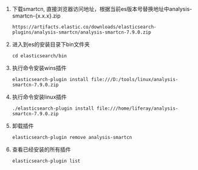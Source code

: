 1. 下载smartcn, 直接浏览器访问地址，根据当前es版本号替换地址中analysis-smartcn-{x.x.x}.zip
    ```text
    https://artifacts.elastic.co/downloads/elasticsearch-plugins/analysis-smartcn/analysis-smartcn-7.9.0.zip
    ```
2. 进入到es的安装目录下bin文件夹
    ```text
    cd elasticsearch/bin
    ```
2. 执行命令安装wins插件
    ```text
    elasticsearch-plugin install file:///D:/tools/linux/analysis-smartcn-7.9.0.zip
    ```
3. 执行命令安装linux插件
    ```text
    ./elasticsearch-plugin install file:///home/liferay/analysis-smartcn-7.9.0.zip
    ```
4. 卸载插件
    ```text
    elasticsearch-plugin remove analysis-smartcn
    ```
5. 查看已经安装的所有插件
    ```text
    elasticsearch-plugin list
    ```